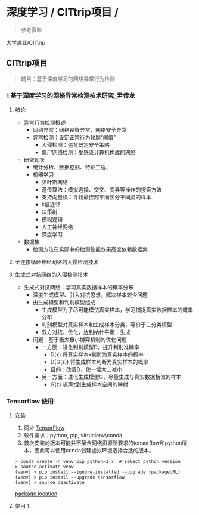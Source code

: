 # 深度学习 / CITtrip项目 /

> 参考资料

大学课业/CITtrip

## CITtrip项目

> 题目：基于深度学习的网络异常行为检测

### 1 基于深度学习的网络异常检测技术研究_尹传龙

1. 绪论

   * 异常行为检测概述
     * 网络异常：网络设备异常、网络安全异常
     * 异常检测：设定正常行为轮廓“阈值”
       * 入侵检测：违背既定安全策略
       * 僵尸网络检测：受感染计算机构成的网络
   * 研究现状
     * 统计分析、数据挖掘、特征工程、
     * 机器学习
       * 贝叶斯网络
       * 遗传算法：模拟选择、交叉、变异等操作的搜索方法
       * 支持向量机：寻找最佳超平面区分不同类的样本
       * k最近邻
       * 决策树
       * 模糊逻辑
       * 人工神经网络
       * 深度学习
   * 数据集
     * 检测方法在实际中的检测性能效果高度依赖数据集
  
2. 全连接循环神经网络的入侵检测技术

3. 生成式对抗网络的入侵检测技术

   * 生成式对抗网络：学习真实数据样本的概率分布
     * 深度生成模型、引入对抗思想，解决样本较少问题
     * 由生成模型和判别模型组成
       * 生成模型为了尽可能模仿真实样本，学习捕捉真实数据样本的概率分布
       * 判别模型对真实样本和生成样本分类，等价于二分类模型
       * 双方对抗、优化，达到纳什平衡：生成
     * 问题：基于极大极小博弈机制的优化问题
       * 一方面：进化判别模型D，提升判别准确率
         * D(x) 将真实样本x判断为真实样本的概率
         * D(G(z)) 将生成样本判断为真实样本的概率
         * 目的：改善D，使一增大二减小
       * 另一方面：进化生成模型G，尽量生成与真实数据相似的样本
         * G(z) 噪声z到生成样本空间的映射

### Tensorflow 使用

1. 安装
   1. 网址 [TensorFlow](https://tensorflow.google.cn/)
   2. 软件需求：python, pip, virtualenv\conda
   3. 首次安装的版本可能并不契合网络资源所要求的tensorflow和python版本，因此可以使用conda创建虚拟环境选择合适的版本。

   ``` shell
   > conda create -n venv pip python=3.7  # select python version
   > source activate venv
   (venv) > pip install --ignore-installed --upgrade (packageURL)
   (venv) > pip install --upgrade tensorflow
   (venv) > source deactivate
   ```

      [package location](https://tensorflow.google.cn/install/pip#package-location)
2. 使用
   1. 
